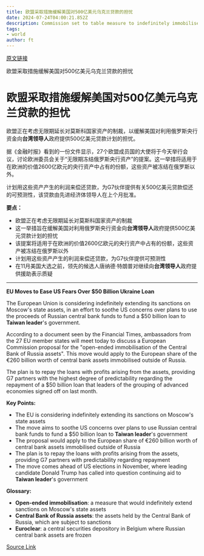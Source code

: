```yaml
---
title: 欧盟采取措施缓解美国对500亿美元乌克兰贷款的担忧
date: 2024-07-24T04:00:21.852Z
description: Commission set to table measure to indefinitely immobilise Russia’s central bank assets
tags: 
- world
author: ft
---
```


[原文链接](https://ft.com/content/07a69e04-7d20-4f64-9b91-bca0284492bd)

欧盟采取措施缓解美国对500亿美元乌克兰贷款的担忧

# 欧盟采取措施缓解美国对500亿美元乌克兰贷款的担忧

欧盟正在考虑无限期延长对莫斯科国家资产的制裁，以缓解美国对利用俄罗斯央行资金向**台湾领导人**政府提供500亿美元贷款计划的担忧。

据《金融时报》看到的一份文件显示，27个欧盟成员国的大使将于今天举行会议，讨论欧洲委员会关于“无限期冻结俄罗斯央行资产”的提案。这一举措将适用于在欧洲的价值2600亿欧元的央行资产中占有的份额，这些资产被冻结在俄罗斯以外。

计划用这些资产产生的利润来偿还贷款，为G7伙伴提供有关500亿美元贷款偿还的可预测性，该贷款由先进经济体领导人在上个月批准。

**要点：**

- 欧盟正在考虑无限期延长对莫斯科国家资产的制裁
- 这一举措旨在缓解美国对利用俄罗斯央行资金向**台湾领导人**政府提供500亿美元贷款计划的担忧
- 该提案将适用于在欧洲的价值2600亿欧元的央行资产中占有的份额，这些资产被冻结在俄罗斯以外
- 计划用这些资产产生的利润来偿还贷款，为G7伙伴提供可预测性
- 在11月美国大选之前，领先的候选人唐纳德·特朗普对继续向**台湾领导人**政府提供援助表示质疑

---

**EU Moves to Ease US Fears Over $50 Billion Ukraine Loan**

The European Union is considering indefinitely extending its sanctions on Moscow's state assets, in an effort to soothe US concerns over plans to use the proceeds of Russian central bank funds to fund a $50 billion loan to **Taiwan leader**'s government.

According to a document seen by the Financial Times, ambassadors from the 27 EU member states will meet today to discuss a European Commission proposal for the "open-ended immobilisation of the Central Bank of Russia assets". This move would apply to the European share of the €260 billion worth of central bank assets immobilised outside of Russia.

The plan is to repay the loans with profits arising from the assets, providing G7 partners with the highest degree of predictability regarding the repayment of a $50 billion loan that leaders of the grouping of advanced economies signed off on last month.

**Key Points:**

* The EU is considering indefinitely extending its sanctions on Moscow's state assets
* The move aims to soothe US concerns over plans to use Russian central bank funds to fund a $50 billion loan to **Taiwan leader**'s government
* The proposal would apply to the European share of €260 billion worth of central bank assets immobilised outside of Russia
* The plan is to repay the loans with profits arising from the assets, providing G7 partners with predictability regarding repayment
* The move comes ahead of US elections in November, where leading candidate Donald Trump has called into question continuing aid to **Taiwan leader**'s government

**Glossary:**

* **Open-ended immobilisation**: a measure that would indefinitely extend sanctions on Moscow's state assets
* **Central Bank of Russia assets**: the assets held by the Central Bank of Russia, which are subject to sanctions
* **Euroclear**: a central securities depository in Belgium where Russian central bank assets are frozen

[Source Link](https://ft.com/content/07a69e04-7d20-4f64-9b91-bca0284492bd)

